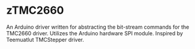 # zTMC2660
An Arduino driver written for abstracting the bit-stream commands for the TMC2660 driver. Utilizes the Arduino hardware SPI module.
Inspired by Teemuatlut TMCStepper driver.
